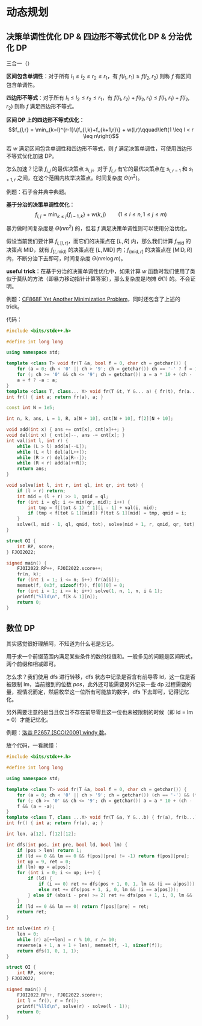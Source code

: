 # 动态规划
## 决策单调性优化 DP & 四边形不等式优化 DP & 分治优化 DP
三合一（）

**区间包含单调性**：对于所有 $l_1 \le l_2 \le r_2 \le r_1$，有 $f(l_1,r_1) \ge f(l_2,r_2)$ 则称 $f$ 有区间包含单调性。

**四边形不等式**：对于所有 $l_1 \le l_2 \le r_2 \le r_1$，有 $f(l_1,r_2)+f(l_2,r_1) \le f(l_1,r_1)+f(l_2,r_2)$ 则称 $f$ 满足四边形不等式。

**区间 DP 上的四边形不等式优化**：
$$f_{l,r} = \min_{k=l}^{r-1}\{f_{l,k}+f_{k+1,r}\} + w(l,r)\qquad\left(1 \leq l < r \leq n\right)$$

若 $w$ 满足区间包含单调性和四边形不等式，则 $f$ 满足决策单调性，可使用四边形不等式优化加速 DP。

怎么加速？记录 $f_{i,j}$ 的最优决策点 $s_{i,j}$。对于 $f_{l,r}$ 有它的最优决策点在 $s_{l,r-1}$ 和 $s_{l+1,r}$ 之间，在这个范围内枚举决策点。时间复杂度 $\Theta(n^2)$。

例题：石子合并典中典题。

**基于分治的决策单调性优化**：
$$f_{i,j} = \min_{k \leq j}\{f_{i-1,k}\} + w(k,j)\qquad\left(1 \leq i \leq n,1 \leq j \leq m\right)$$

暴力做时间复杂度是 $\Theta(nm^2)$ 的，但若 $f$ 满足决策单调性则可以使用分治优化。

假设当前我们要计算 $f_{i,[l,r]}$，而它们的决策点在 $[L,R]$ 内，那么我们计算 $f_{\text{mid}}$ 的决策点 $\text{MID}$，就有 $f_{[l,\text{mid})}$ 的决策点在 $[L,\text{MID}]$ 内；$f_{(\text{mid},r]}$ 的决策点在 $[\text{MID},R]$ 内，不断分治下去即可，时间复杂度 $\Theta(nm \log m)$。

**useful trick**：在基于分治的决策单调性优化中，如果计算 $w$ 函数时我们使用了类似于莫队的方法（即暴力移动指针计算答案），那么复杂度是均摊 $\Theta(1)$ 的。不会证明。

例题：[CF868F Yet Another Minimization Problem](https://www.luogu.com.cn/problem/CF868F)，同时还包含了上述的 trick。

代码：
```cpp
#include <bits/stdc++.h>

#define int long long

using namespace std;

template <class T> void fr(T &a, bool f = 0, char ch = getchar()) {
    for (a = 0; ch < '0' || ch > '9'; ch = getchar()) ch == '-' ? f = 1 : 0;
    for (; ch >= '0' && ch <= '9'; ch = getchar()) a = a * 10 + (ch - '0');
    a = f ? -a : a;
}
template <class T, class... Y> void fr(T &t, Y &... a) { fr(t), fr(a...); }
int fr() { int a; return fr(a), a; }

const int N = 1e5;

int n, k, ans, L = 1, R, a[N + 10], cnt[N + 10], f[2][N + 10];

void add(int x) { ans += cnt[x], cnt[x]++; }
void del(int x) { cnt[x]--, ans -= cnt[x]; }
int val(int l, int r) {
    while (L > l) add(a[--L]);
    while (L < l) del(a[L++]);
    while (R > r) del(a[R--]);
    while (R < r) add(a[++R]);
    return ans;
}

void solve(int l, int r, int ql, int qr, int tot) {
    if (l > r) return;
    int mid = (l + r) >> 1, qmid = ql;
    for (int i = ql; i <= min(qr, mid); i++) {
        int tmp = f[(tot & 1) ^ 1][i - 1] + val(i, mid);
        if (tmp < f[tot & 1][mid]) f[tot & 1][mid] = tmp, qmid = i;
    }
    solve(l, mid - 1, ql, qmid, tot), solve(mid + 1, r, qmid, qr, tot);
}

struct OI {
    int RP, score;
} FJOI2022;

signed main() {
    FJOI2022.RP++, FJOI2022.score++;
    fr(n, k);
    for (int i = 1; i <= n; i++) fr(a[i]);
    memset(f, 0x3f, sizeof(f)), f[0][0] = 0;
    for (int i = 1; i <= k; i++) solve(1, n, 1, n, i & 1);
    printf("%lld\n", f[k & 1][n]);
    return 0;
}
```

## 数位 DP
其实感觉很好理解阿，不知道为什么老是忘记。

用于求一个前缀范围内满足某些条件的数的权值和。一般多见的问题是区间形式，两个前缀和相减即可。

怎么求？我们使用 dfs 进行转移，dfs 状态中记录是否含有前导零 ld，这一位是否被限制 lm，当前搜到的位数 $pos$，此外还可能需要另外记录一些 dp 过程需要的量，视情况而定，然后枚举这一位所有可能放的数字，dfs 下去即可，记得记忆化。

另外需要注意的是当且仅当不存在前导零且这一位也未被限制的时候（即 ld = lm = 0）才能记忆化。

例题：[洛谷 P2657 [SCOI2009] windy 数](https://www.luogu.com.cn/problem/P2657)。

放个代码，一看就懂：
```cpp
#include <bits/stdc++.h>

#define int long long

using namespace std;

template <class T> void fr(T &a, bool f = 0, char ch = getchar()) {
    for (a = 0; ch < '0' || ch > '9'; ch = getchar()) (ch == '-') && (f = 1);
    for (; ch >= '0' && ch <= '9'; ch = getchar()) a = a * 10 + (ch - '0');
    f && (a = -a);
}
template <class T, class ...Y> void fr(T &a, Y &...b) { fr(a), fr(b...); }
int fr() { int a; return fr(a), a; }

int len, a[12], f[12][12];

int dfs(int pos, int pre, bool ld, bool lm) {
    if (pos > len) return 1;
    if (ld == 0 && lm == 0 && f[pos][pre] != -1) return f[pos][pre];
    int up = 9, ret = 0;
    if (lm) up = a[pos];
    for (int i = 0; i <= up; i++) {
        if (ld) {
            if (i == 0) ret += dfs(pos + 1, 0, 1, lm && (i == a[pos]));
            else ret += dfs(pos + 1, i, 0, lm && (i == a[pos]));
        } else if (abs(i - pre) >= 2) ret += dfs(pos + 1, i, 0, lm && (i == a[pos]));
    }
    if (ld == 0 && lm == 0) return f[pos][pre] = ret;
    return ret;
}

int solve(int r) {
    len = 0;
    while (r) a[++len] = r % 10, r /= 10;
    reverse(a + 1, a + 1 + len), memset(f, -1, sizeof(f));
    return dfs(1, 0, 1, 1);
}

struct OI {
    int RP, score;
} FJOI2022;

signed main() {
    FJOI2022.RP++, FJOI2022.score++;
    int l = fr(), r = fr();
    printf("%lld\n", solve(r) - solve(l - 1));
    return 0;
}
```